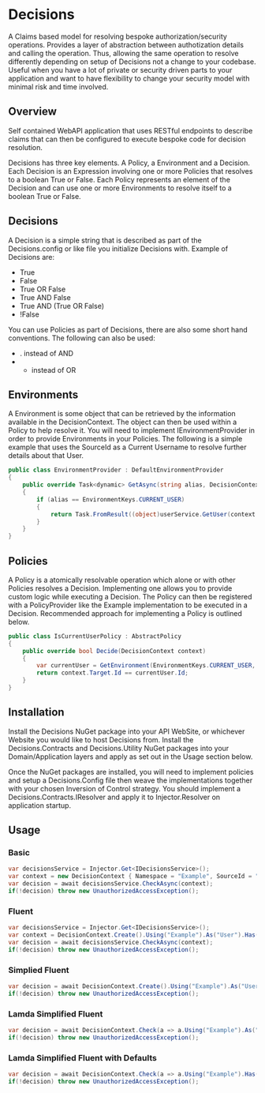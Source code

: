 Decisions
==========

A Claims based model for resolving bespoke authorization/security operations. Provides a layer of abstraction between authotization details and calling the operation. Thus, allowing the same operation to resolve differently depending on setup of Decisions not a change to your codebase. Useful when you have a lot of private or security driven parts to your application and want to have flexibility to change your security model with minimal risk and time involved.

Overview
-------------------------

Self contained WebAPI application that uses RESTful endpoints to describe claims that can then be configured to execute bespoke code for decision resolution. 

Decisions has three key elements. A Policy, a Environment and a Decision. Each Decision is an Expression involving one or more Policies that resolves to a boolean True or False. Each Policy represents an element of the Decision and can use one or more Environments to resolve itself to a boolean True or False.

Decisions
-------------------------

A Decision is a simple string that is described as part of the Decisions.config or like file you initialize Decisions with. Example of Decisions are:

* True
* False
* True OR False
* True AND False
* True AND (True OR False)
* !False

You can use Policies as part of Decisions, there are also some short hand conventions. The following can also be used:

* . instead of AND
* + instead of OR

Environments
-------------------------

A Environment is some object that can be retrieved by the information available in the DecisionContext. The object can then be used within a Policy to help resolve it. You will need to implement IEnvironmentProvider in order to provide Environments in your Policies. The following is a simple example that uses the SourceId as a Current Username to resolve further details about that User.


```c#
public class EnvironmentProvider : DefaultEnvironmentProvider 
{
    public override Task<dynamic> GetAsync(string alias, DecisionContext context)
    {
        if (alias == EnvironmentKeys.CURRENT_USER)
        {
            return Task.FromResult((object)userService.GetUser(context.SourceId));
        }
    }
}
```

Policies
-------------------------

A Policy is a atomically resolvable operation which alone or with other Policies resolves a Decision. Implementing one allows you to provide custom logic while executing a Decision. The Policy can then be registered with a PolicyProvider like the Example implementation to be executed in a Decision. Recommended approach for implementing a Policy is outlined below.

```c#
public class IsCurrentUserPolicy : AbstractPolicy
{
    public override bool Decide(DecisionContext context)
    {
        var currentUser = GetEnvironment(EnvironmentKeys.CURRENT_USER, context) as User;
        return context.Target.Id == currentUser.Id;
    }
}
```

Installation
-------------------------

Install the Decisions NuGet package into your API WebSite, or whichever Website you would like to host Decisions from. Install the Decisions.Contracts and Decisions.Utility NuGet packages into your Domain/Application layers and apply as set out in the Usage section below.

Once the NuGet packages are installed, you will need to implement policies and setup a Decisions.Config file then weave the implementations together with your chosen Inversion of Control strategy. You should implement a Decisions.Contracts.IResolver and apply it to Injector.Resolver on application startup.

Usage
-------------------------

### Basic

```c#
var decisionsService = Injector.Get<IDecisionsService>();
var context = new DecisionContext { Namespace = "Example", SourceId = "User", Role = "Role", Target = new { @id = 1 }};
var decision = await decisionsService.CheckAsync(context);
if(!decision) throw new UnauthorizedAccessException();
```

### Fluent

```c#
var decisionsService = Injector.Get<IDecisionsService>();
var context = DecisionContext.Create().Using("Example").As("User").Has("Role").On(new { @id = 1 });
var decision = await decisionsService.CheckAsync(context);
if(!decision) throw new UnauthorizedAccessException();
```

### Simplied Fluent

```c#
var decision = await DecisionContext.Create().Using("Example").As("User").Has("Role").On(new { @id = 1 }).Check();
if(!decision) throw new UnauthorizedAccessException();
```

### Lamda Simplified Fluent

```c#
var decision = await DecisionContext.Check(a => a.Using("Example").As("User").Has("Role").On(new { @id = 1 }));
if(!decision) throw new UnauthorizedAccessException();
```

### Lamda Simplified Fluent with Defaults

```c#
var decision = await DecisionContext.Check(a => a.Using("Example").Has("Role").On(new { @id = 1 }));
if(!decision) throw new UnauthorizedAccessException();
```
